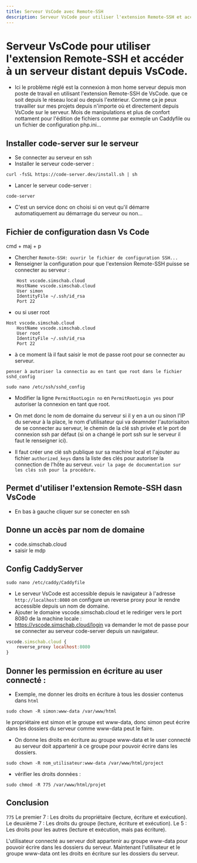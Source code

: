 ```yaml
---
title: Serveur VsCode avec Remote-SSH
description: Serveur VsCode pour utiliser l'extension Remote-SSH et accéder à un serveur distant depuis VsCode.
---
```

# Serveur VsCode pour utiliser l'extension Remote-SSH et accéder à un serveur distant depuis VsCode.

- Ici le problème réglé est la connexion à mon home serveur depuis mon poste de travail en utilisant l'extension Remote-SSH de VsCode.
que ce soit depuis le réseau local ou depuis l'extérieur. Comme ça je peux travailler sur mes projets depuis n'importe où et directement depuis VsCode sur le serveur.
Mois de manipulations et plus de confort nottament pour l'édition de fichiers comme par exmeple un Caddyfile ou un fichier de configuration php.ini...


## Installer code-server sur le serveur

- Se connecter au serveur en ssh
- Installer le serveur code-server :

```shell
curl -fsSL https://code-server.dev/install.sh | sh
```

- Lancer le serveur code-server :

```shell
code-server
```

- C'est un service donc on choisi si on veut qu'il démarre automatiquement au démarrage du serveur ou non...


## Fichier de configuration dasn Vs Code

cmd + maj + p 
- Chercher `Remote-SSH: ouvrir le fichier de configuration SSH...`  
- Renseigner la configuration pour que l'extension Remote-SSH puisse se connecter au serveur :

```shell
    Host vscode.simschab.cloud
    HostName vscode.simschab.cloud
    User simon
    IdentityFile ~/.ssh/id_rsa
    Port 22
```

- ou si user root

```shell
Host vscode.simschab.cloud
    HostName vscode.simschab.cloud
    User root
    IdentityFile ~/.ssh/id_rsa
    Port 22
```

- à ce moment là il faut saisir le mot de passe root pour se connecter au serveur.

`penser à autoriser la connectio au en tant que root dans le fichier sshd_config`

```shell    
sudo nano /etc/ssh/sshd_config
```

- Modifier la ligne `PermitRootLogin no` en `PermitRootLogin yes` pour autoriser la connexion en tant que root.


- On met donc le nom de domaine du serveur si il y en a un ou sinon l'IP du serveur à la place, le nom d'utilisateur qui va deamnder l'autorisaiton de se connecter au serveur, le chemin de la clé ssh privée et le port de connexion ssh par défaut (si on a changé le port ssh sur le serveur il faut le renseigner ici).

- Il faut créer une clé ssh publique sur sa machine local et l'ajouter au fichier `authorized_keys` dans la liste des clés pour autoriser la connection de l'hôte au serveur.
`voir la page de documentation sur les clés ssh pour la procédure.`

## Permet d'utiliser l'extension Remote-SSH dasn VsCode
- En bas à gauche cliquer sur se conecter en ssh

## Donne un accès par nom de domaine

- code.simschab.cloud 
- saisir le mdp

## Config CaddyServer

```shell
sudo nano /etc/caddy/Caddyfile
```

- Le serveur VsCode est accessible depuis le navigateur à l'adresse `http://localhost:8080` on configure un reverse proxy pour le rendre accessible depuis un nom de domaine.
- Ajouter le domaine vscode.simschab.cloud et le rediriger vers le port 8080 de la machine locale :
- https://vscode.simschab.cloud/login va demander le mot de passe pour se connecter au serveur code-server depuis un navigateur.

```js
vscode.simschab.cloud {
    reverse_proxy localhost:8080
}
```

## Donner les permission en écriture au user connecté :

- Exemple, me donner les droits en écriture à tous les dossier contenus dans `html`

```shell
sudo chown -R simon:www-data /var/www/html
```

le propriétaire est simon et le groupe est www-data, donc simon peut écrire dans les dossiers du serveur comme www-data peut le faire.

- On donne les droits en écriture au groupe www-data et le user connecté au serveur doit appartenir à ce groupe pour pouvoir écrire dans les dossiers.

```shell
sudo chown -R nom_utilisateur:www-data /var/www/html/project
```

- vérifier les droits données :

```shell
sudo chmod -R 775 /var/www/html/projet
```


## Conclusion
`775`
Le premier 7 : Les droits du propriétaire (lecture, écriture et exécution).
Le deuxième 7 : Les droits du groupe (lecture, écriture et exécution).
Le 5 : Les droits pour les autres (lecture et exécution, mais pas écriture).

L'utilisateur connecté au serveur doit appartenir au groupe www-data pour pouvoir écrire dans les dossiers du serveur.
Maintenant l'utilisateur et le groupe www-data ont les droits en écriture sur les dossiers du serveur.
